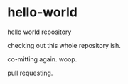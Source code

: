 # hello-world
hello world repository

checking out this whole repository ish.


co-mitting again. woop.

pull requesting.
